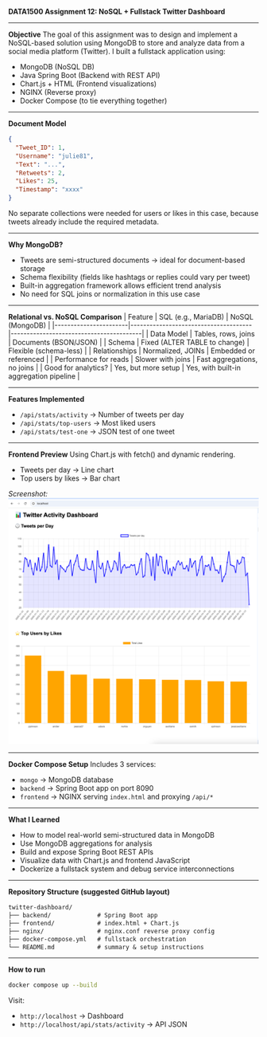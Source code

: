 **DATA1500 Assignment 12: NoSQL + Fullstack Twitter Dashboard**

---

**Objective**
The goal of this assignment was to design and implement a NoSQL-based solution using MongoDB to store and analyze data from a social media platform (Twitter). 
I built a fullstack application using:

- MongoDB (NoSQL DB)
- Java Spring Boot (Backend with REST API)
- Chart.js + HTML (Frontend visualizations)
- NGINX (Reverse proxy)
- Docker Compose (to tie everything together)

---

**Document Model**
```json
{
  "Tweet_ID": 1,
  "Username": "julie81",
  "Text": "...",
  "Retweets": 2,
  "Likes": 25,
  "Timestamp": "xxxx"
}
```
No separate collections were needed for users or likes in this case, because tweets already include the required metadata.

---

**Why MongoDB?**
- Tweets are semi-structured documents → ideal for document-based storage
- Schema flexibility (fields like hashtags or replies could vary per tweet)
- Built-in aggregation framework allows efficient trend analysis
- No need for SQL joins or normalization in this use case

---

**Relational vs. NoSQL Comparison**
| Feature               | SQL (e.g., MariaDB)                   | NoSQL (MongoDB)                         |
|-----------------------|-------------------------------------- |-----------------------------------------|
| Data Model            | Tables, rows, joins                   | Documents (BSON/JSON)                   |
| Schema                | Fixed (ALTER TABLE to change)         | Flexible (schema-less)                  |
| Relationships         | Normalized, JOINs                     | Embedded or referenced                  |
| Performance for reads | Slower with joins                     | Fast aggregations, no joins             |
| Good for analytics?   | Yes, but more setup                   | Yes, with built-in aggregation pipeline |

---

**Features Implemented**
- `/api/stats/activity` → Number of tweets per day
- `/api/stats/top-users` → Most liked users
- `/api/stats/test-one` → JSON test of one tweet

---

**Frontend Preview**
Using Chart.js with fetch() and dynamic rendering.
- Tweets per day → Line chart
- Top users by likes → Bar chart

_Screenshot:_
![Dashboard Screenshot](frontend/dashbord.png)

---

**Docker Compose Setup**
Includes 3 services:
- `mongo` → MongoDB database
- `backend` → Spring Boot app on port 8090
- `frontend` → NGINX serving `index.html` and proxying `/api/*`

---

**What I Learned**
- How to model real-world semi-structured data in MongoDB
- Use MongoDB aggregations for analysis
- Build and expose Spring Boot REST APIs
- Visualize data with Chart.js and frontend JavaScript
- Dockerize a fullstack system and debug service interconnections

---

**Repository Structure (suggested GitHub layout)**
```
twitter-dashboard/
├── backend/             # Spring Boot app
├── frontend/            # index.html + Chart.js
├── nginx/               # nginx.conf reverse proxy config
├── docker-compose.yml   # fullstack orchestration
└── README.md            # summary & setup instructions
```

---

**How to run**
```bash
docker compose up --build
```
Visit:
- `http://localhost` → Dashboard
- `http://localhost/api/stats/activity` → API JSON
```



